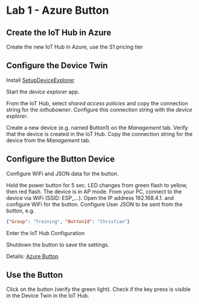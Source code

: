 # Lab 1 - Azure Button

## Create the IoT Hub in Azure

Create the new IoT Hub in Azure, use the S1 pricing tier

## Configure the Device Twin

Install [SetupDeviceExplorer](https://github.com/Azure/azure-iot-sdks/releases)

Start the *device explorer* app.

From the IoT Hub, select *shared access policies* and copy the connection string for the  *iothubowner*. Configure this connection string with the *device explorer*.

Create a new device (e.g. named Button1) on the *Management* tab. Verify that the device is created in the IoT Hub. Copy the connection string for the device from the *Management* tab.

## Configure the Button Device

Configure WiFi and JSON data for the button.

Hold the power button for 5 sec. LED changes from green flash to yellow, then red flash. The device is in AP mode. From your PC, connect to the device via WiFi (SSID: ESP_...). Open the IP address 192.168.4.1. and configure WiFi for the button.
Configure User JSON to be sent from the button, e.g.

```json
{"Group": "Training", "ButtonId": "Christian"}
```

Enter the IoT Hub Configuration

Shutdown the button to save the settings.

Details: [Azure Button](https://aka.ms/button)

## Use the Button

Click on the button (verify the green light). Check if the key press is visible in the Device Twin in the IoT Hub.
